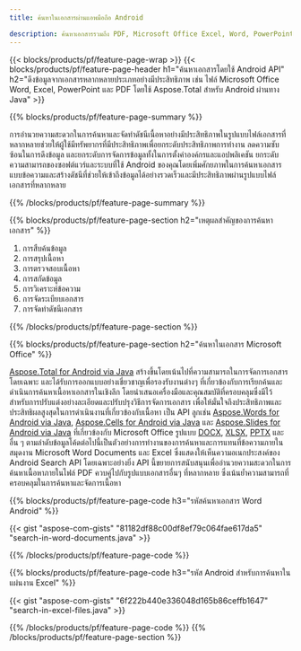 ```yaml
---
title: ค้นหาในเอกสารผ่านแอพมือถือ Android 

description: ค้นหาเอกสารรวมถึง PDF, Microsoft Office Excel, Word, PowerPoint และอื่นๆ ผ่านทางแอปพลิเคชันมือถือที่ใช้ระบบปฏิบัติการ Android
---
```


{{< blocks/products/pf/feature-page-wrap >}}
{{< blocks/products/pf/feature-page-header h1="ค้นหาเอกสารโดยใช้ Android API" h2="ดึงข้อมูลจากเอกสารหลากหลายประเภทอย่างมีประสิทธิภาพ เช่น ไฟล์ Microsoft Office Word, Excel, PowerPoint และ PDF โดยใช้ Aspose.Total สำหรับ Android ผ่านทาง Java" >}}

{{% blocks/products/pf/feature-page-summary %}}

การอำนวยความสะดวกในการค้นหาและจัดทำดัชนีเนื้อหาอย่างมีประสิทธิภาพในรูปแบบไฟล์เอกสารที่หลากหลายช่วยให้ผู้ใช้มีทรัพยากรที่มีประสิทธิภาพเพื่อยกระดับประสิทธิภาพการทำงาน ลดความซับซ้อนในการดึงข้อมูล และยกระดับการจัดการข้อมูลทั้งในการตั้งค่าองค์กรและแอปพลิเคชัน ยกระดับความสามารถของซอฟต์แวร์และระบบที่ใช้ Android ของคุณโดยเพิ่มศักยภาพในการค้นหาเอกสารแบบข้อความและสร้างดัชนีที่ช่วยให้เข้าถึงข้อมูลได้อย่างรวดเร็วและมีประสิทธิภาพผ่านรูปแบบไฟล์เอกสารที่หลากหลาย

{{% /blocks/products/pf/feature-page-summary  %}}

{{% blocks/products/pf/feature-page-section  h2="เหตุผลสำคัญของการค้นหาเอกสาร" %}}

1. การสืบค้นข้อมูล
1. การสรุปเนื้อหา 
1. การตรวจสอบเนื้อหา 
1. การสกัดข้อมูล 
1. การวิเคราะห์ข้อความ
1. การจัดระเบียบเอกสาร
1. การจัดทำดัชนีเอกสาร 



{{% /blocks/products/pf/feature-page-section %}}

{{% blocks/products/pf/feature-page-section  h2="ค้นหาในเอกสาร Microsoft Office" %}}

[Aspose.Total for Android via Java](https://products.aspose.com/total/android-java/) สร้างขึ้นโดยเน้นไปที่ความสามารถในการจัดการเอกสารโดยเฉพาะ และได้รับการออกแบบอย่างเชี่ยวชาญเพื่อรองรับงานต่างๆ ที่เกี่ยวข้องกับการเรียกค้นและดำเนินการค้นหาเนื้อหาเอกสารในเชิงลึก โดยนำเสนอเครื่องมือและคุณสมบัติที่ครอบคลุมซึ่งมีไว้สำหรับการปรับแต่งอย่างละเอียดและปรับปรุงวิธีการจัดการเอกสาร เพื่อให้มั่นใจถึงประสิทธิภาพและประสิทธิผลสูงสุดในการดำเนินงานที่เกี่ยวข้องกับเนื้อหา เป็น API ลูกเช่น [Aspose.Words for Android via Java](https://products.aspose.com/word/android-java/), [Aspose.Cells for Android via Java](https://products.aspose.com/cells/android-java/) และ [Aspose.Slides for Android via Java](https://products.aspose.com/slides/android-java/) ที่เกี่ยวข้องกับ Microsoft Office รูปแบบ [DOCX](https://products.aspose.com/total/android-java/search/docx/), [XLSX](https://products.aspose.com/total/android-java/search/xlsx/), [PPTX](https://products.aspose.com/total/android-java/search/pptx/) และอื่น ๆ ตามลำดับข้อมูลโค้ดต่อไปนี้เป็นตัวอย่างการทำงานของการค้นหาและการแทนที่ข้อความภายในสมุดงาน Microsoft Word Documents และ Excel ซึ่งแสดงให้เห็นความอเนกประสงค์ของ Android Search API โดยเฉพาะอย่างยิ่ง API นี้ขยายการสนับสนุนเพื่ออำนวยความสะดวกในการค้นหาเนื้อหาภายในไฟล์ PDF ควบคู่ไปกับรูปแบบเอกสารอื่นๆ ที่หลากหลาย ซึ่งเน้นย้ำความสามารถที่ครอบคลุมในการค้นหาและจัดการเนื้อหา

{{% blocks/products/pf/feature-page-code h3="รหัสค้นหาเอกสาร Word Android" %}}

{{< gist "aspose-com-gists" "81182df88c00df8ef79c064fae617da5" "search-in-word-documents.java" >}}

{{% /blocks/products/pf/feature-page-code  %}}

{{% blocks/products/pf/feature-page-code h3="รหัส Android สำหรับการค้นหาในแผ่นงาน Excel" %}}

{{< gist "aspose-com-gists" "6f222b440e336048d165b86ceffb1647" "search-in-excel-files.java" >}}

{{% /blocks/products/pf/feature-page-code  %}}
{{% /blocks/products/pf/feature-page-section %}}